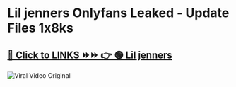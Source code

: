 
 # Lil jenners Onlyfans Leaked - Update Files 1x8ks

## <h2><a href="https://clipsfans.com/Lil_jenners&ref=git">🔗 Click to LINKS ⏩⏩ 👉 🟢 Lil jenners </a></h2>

<a href="https://clipsfans.com/Lil_jenners&ref=git" rel="nofollow" data-target="animated-image.originalLink"><img src="https://i.ibb.co.com/xMMVF88/686577567.gif" alt="Viral Video Original" style="max-width: 100%; display: inline-block;" data-target="animated-image.originalImage"></a>

